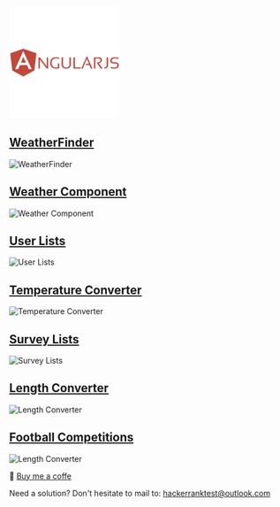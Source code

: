<div>
  <img src="https://github.com/devicons/devicon/blob/master/icons/angularjs/angularjs-plain-wordmark.svg" title="Angular" alt="Angular" width="200" height="200"/>
</div>

## [WeatherFinder](https://github.com/hackerrank-test/hackerrank-angular-weather-finder)

<img src="https://hrcdn.net/s3_pub/istreet-assets/I8LW4foLtjrt6jvB0RIv4w/weather-finder.gif" title="WeatherFinder" alt="WeatherFinder" width="400" height="300"/>

## [Weather Component](https://github.com/hackerrank-test/hackerrank-angular-weather-component)

<img src="https://hrcdn.net/s3_pub/istreet-assets/aiYyB8bIMufQ00lpPduPbQ/weather-component.gif" title="Weather Component" alt="Weather Component" width="300" height="300"/>

## [User Lists](https://github.com/hackerrank-test/hackerrank-angular-user-lists)

<img src="https://hrcdn.net/s3_pub/istreet-assets/CgD5M0JuOd1ffgjGhwyPzQ/users-list.gif" title="User Lists" alt="User Lists" width="550" height="300"/>

## [Temperature Converter](https://github.com/hackerrank-test/hackerrank-angular-temperature-converter)

<img src="https://hrcdn.net/s3_pub/istreet-assets/-Y4byw48oCxRPaW0kiNlyA/temperature-converter.gif" title="Temperature Converter" alt="Temperature Converter" width="300" height="300"/>

## [Survey Lists](https://github.com/hackerrank-test/hackerrank-angular-survey-lists)

<img src="https://hrcdn.net/s3_pub/istreet-assets/mCXTOy7HP5xco-3X1m5UFA/survey-list.gif" title="Survey Lists" alt="Survey Lists" width="650" height="300"/>

## [Length Converter](https://github.com/hackerrank-test/hackerrank-angular-length-converter)

<img src="https://hrcdn.net/s3_pub/istreet-assets/dLpJcGyZEHeVe070aL17aw/length-converter.gif" title="Length Converter" alt="Length Converter" width="450" height="300"/>

## [Football Competitions](https://github.com/hackerrank-test/hackerrank-angular-football-competitions)

<img src="https://hrcdn.net/s3_pub/istreet-assets/1WAxxf03EtrUdnq3heRX2g/football.gif" title="Length Converter" alt="Length Converter" width="350" height="300"/>

🙏 [Buy me a coffe](https://github.com/hackerrank-test/buymeacoffee)

Need a solution? Don't hesitate to mail to: [hackerranktest@outlook.com](mailto:hackerranktest@outlook.com)

